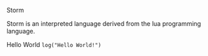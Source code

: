 Storm

Storm is an interpreted language derived from the lua programming language.

Hello World
```log("Hello World!")```
